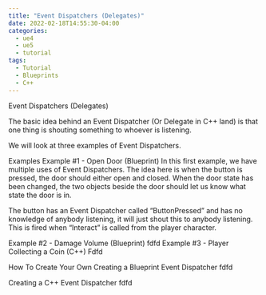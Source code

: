 ```yaml
---
title: "Event Dispatchers (Delegates)"
date: 2022-02-18T14:55:30-04:00
categories:
  - ue4
  - ue5
  - tutorial
tags:
  - Tutorial
  - Blueprints
  - C++
---
```


Event Dispatchers (Delegates)

The basic idea behind an Event Dispatcher (Or Delegate in C++ land) is that one thing is shouting something to whoever is listening. 

We will look at three examples of Event Dispatchers.

Examples
Example #1 - Open Door (Blueprint)
In this first example, we have multiple uses of Event Dispatchers. The idea here is when the button is pressed, the door should either open and closed. When the door state has been changed, the two objects beside the door should let us know what state the door is in.

The button has an Event Dispatcher called “ButtonPressed” and has no knowledge of anybody listening, it will just shout this to anybody listening. This is fired when “Interact” is called from the player character.

Example #2 - Damage Volume (Blueprint)
fdfd
Example #3 - Player Collecting a Coin (C++)
Fdfd

How To Create Your Own
Creating a Blueprint Event Dispatcher
fdfd

Creating a C++ Event Dispatcher
fdfd


